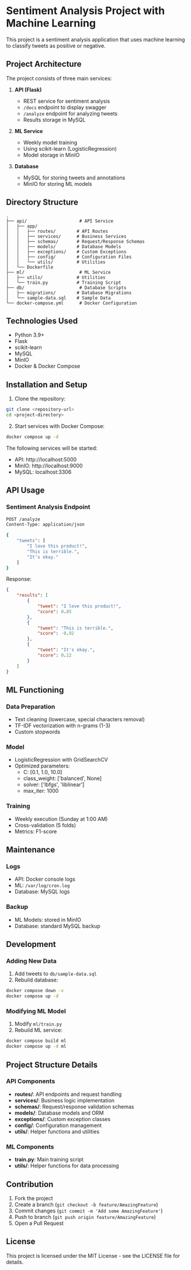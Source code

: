 # Sentiment Analysis Project with Machine Learning

This project is a sentiment analysis application that uses machine learning to classify tweets as positive or negative.

## Project Architecture

The project consists of three main services:

1. **API (Flask)**
   - REST service for sentiment analysis
   - `/docs` endpoint to display swagger
   - `/analyze` endpoint for analyzing tweets
   - Results storage in MySQL

2. **ML Service**
   - Weekly model training
   - Using scikit-learn (LogisticRegression)
   - Model storage in MinIO

3. **Database**
   - MySQL for storing tweets and annotations
   - MinIO for storing ML models

## Directory Structure

```
.
├── api/                    # API Service
│   ├── app/
│   │   ├── routes/        # API Routes
│   │   ├── services/      # Business Services
│   │   ├── schemas/       # Request/Response Schemas
│   │   ├── models/        # Database Models
│   │   ├── exceptions/    # Custom Exceptions
│   │   ├── config/        # Configuration Files
│   │   └── utils/         # Utilities
│   └── Dockerfile
├── ml/                     # ML Service
│   ├── utils/             # Utilities
│   └── train.py           # Training Script
├── db/                     # Database Scripts
│   ├── migrations/        # Database Migrations
│   └── sample-data.sql    # Sample Data
└── docker-compose.yml      # Docker Configuration
```

## Technologies Used

- Python 3.9+
- Flask
- scikit-learn
- MySQL
- MinIO
- Docker & Docker Compose

## Installation and Setup

1. Clone the repository:
```bash
git clone <repository-url>
cd <project-directory>
```

2. Start services with Docker Compose:
```bash
docker compose up -d
```

The following services will be started:
- API: http://localhost:5000
- MinIO: http://localhost:9000
- MySQL: localhost:3306

## API Usage

### Sentiment Analysis Endpoint

```bash
POST /analyze
Content-Type: application/json

{
    "tweets": [
        "I love this product!",
        "This is terrible.",
        "It's okay."
    ]
}
```

Response:
```json
{
    "results": [
        {
            "tweet": "I love this product!",
            "score": 0.85
        },
        {
            "tweet": "This is terrible.",
            "score": -0.92
        },
        {
            "tweet": "It's okay.",
            "score": 0.12
        }
    ]
}
```

## ML Functioning

### Data Preparation
- Text cleaning (lowercase, special characters removal)
- TF-IDF vectorization with n-grams (1-3)
- Custom stopwords

### Model
- LogisticRegression with GridSearchCV
- Optimized parameters:
  - C: [0.1, 1.0, 10.0]
  - class_weight: ['balanced', None]
  - solver: ['lbfgs', 'liblinear']
  - max_iter: 1000

### Training
- Weekly execution (Sunday at 1:00 AM)
- Cross-validation (5 folds)
- Metrics: F1-score

## Maintenance

### Logs
- API: Docker console logs
- ML: `/var/log/cron.log`
- Database: MySQL logs

### Backup
- ML Models: stored in MinIO
- Database: standard MySQL backup

## Development

### Adding New Data
1. Add tweets to `db/sample-data.sql`
2. Rebuild database:
```bash
docker compose down -v
docker compose up -d
```

### Modifying ML Model
1. Modify `ml/train.py`
2. Rebuild ML service:
```bash
docker compose build ml
docker compose up -d ml
```

## Project Structure Details

### API Components

- **routes/**: API endpoints and request handling
- **services/**: Business logic implementation
- **schemas/**: Request/response validation schemas
- **models/**: Database models and ORM
- **exceptions/**: Custom exception classes
- **config/**: Configuration management
- **utils/**: Helper functions and utilities

### ML Components

- **train.py**: Main training script
- **utils/**: Helper functions for data processing

## Contribution

1. Fork the project
2. Create a branch (`git checkout -b feature/AmazingFeature`)
3. Commit changes (`git commit -m 'Add some AmazingFeature'`)
4. Push to branch (`git push origin feature/AmazingFeature`)
5. Open a Pull Request

## License

This project is licensed under the MIT License - see the LICENSE file for details. 

